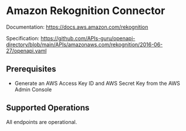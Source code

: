 # Amazon Rekognition Connector

Documentation: https://docs.aws.amazon.com/rekognition

Specification: https://github.com/APIs-guru/openapi-directory/blob/main/APIs/amazonaws.com/rekognition/2016-06-27/openapi.yaml

## Prerequisites

+ Generate an AWS Access Key ID and AWS Secret Key from the AWS Admin Console

## Supported Operations
All endpoints are operational.